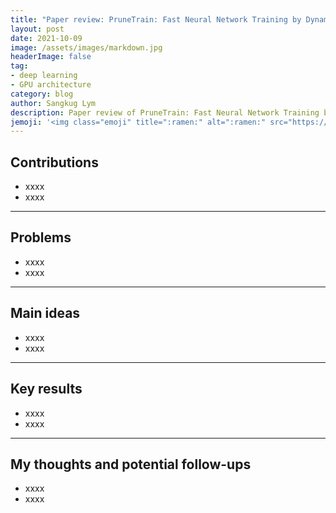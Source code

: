 ```yaml
---
title: "Paper review: PruneTrain: Fast Neural Network Training by Dynamic Sparse Model Reconfiguration"
layout: post
date: 2021-10-09
image: /assets/images/markdown.jpg
headerImage: false
tag:
- deep learning 
- GPU architecture
category: blog
author: Sangkug Lym
description: Paper review of PruneTrain: Fast Neural Network Training by Dynamic Sparse Model Reconfiguration
jemoji: '<img class="emoji" title=":ramen:" alt=":ramen:" src="https://assets.github.com/images/icons/emoji/unicode/1f35c.png" height="20" width="20" align="absmiddle">'
---
```


## Contributions

- xxxx
- xxxx

---

## Problems

- xxxx
- xxxx

---

## Main ideas

- xxxx
- xxxx

---

## Key results

- xxxx
- xxxx

---

## My thoughts and potential follow-ups

- xxxx
- xxxx
